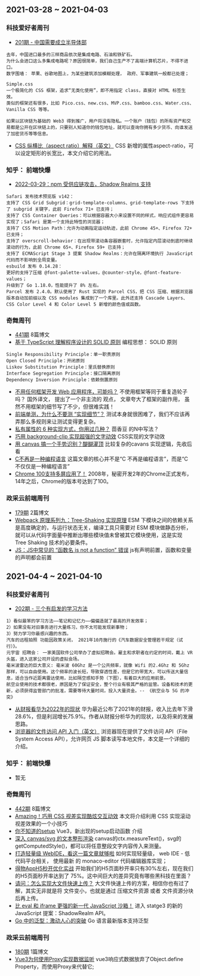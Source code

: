 ## 2021-03-28 ~ 2021-04-03

### 科技爱好者周刊
* [201期 - 中国需要成立半导体部](https://github.com/ruanyf/weekly/blob/master/docs/issue-201.md) 
```
去年，中国进口最多的三样商品依次是集成电路、石油和铁矿石。
为什么会进口这么多集成电路呢？原因很简单，我们自己生产不了高端计算机芯片，不得不进口。
数字围墙： 苹果、谷歌地图上，为某些建筑添加模糊处理， 政府、军事建筑一般都已处理；

Simple.css
一个极简化的 CSS 框架，追求“无类化使用”，即不用指定 class，直接对 HTML 标签生效。
类似的框架还有很多，比如 Pico.css、new.css、MVP.css、bamboo.css、Water.css、Vanilla CSS 等等。

如果以区块链为基础的 Web3 得到推广，用户将没有隐私。一个账户（钱包）的所有资产和交易都是公开在区块链上的，只要别人知道你的钱包地址，就可以查询你拥有多少货币、向谁发送了加密货币等等信息。
```
* [CSS 纵横比（aspect ratio）解释（英文）](https://css-irl.info/aspect-ratio-is-great/) CSS 新增的属性aspect-ratio，可以设定矩形的长宽比，本文介绍它的用法。

### 知乎： 前端快爆
* [2022-03-29：npm 受供应链攻击，Shadow Realms 支持](https://zhuanlan.zhihu.com/p/489817861)
```
Safari 发布技术预览版 v142：
支持了 CSS Grid Subgrid：grid-template-columns、grid-template-rows 下支持了 subgrid 关键字，此前 Firefox 71+ 已支持；
支持了 CSS Container Queries：可以根据容器大小来设置不同的样式，响应式组件更容易实现了；Safari 是第一个支持此特性的浏览器；
支持了 CSS Motion Path：允许为动画指定运动轨迹，此前 Chrome 45+、Firefox 72+ 已支持；
支持了 overscroll-behavior：在出现带滚动条容器嵌套时，允许指定内层滚动到底时继续滚动的行为，此前 Chrome 65+、Firefox 59+ 已支持；
支持了 ECMAScript Stage 3 提案 Shadow Realms：允许在隔离环境执行 JavaScript 代码而不影响到全局变量。
esbuild 发布 0.14.28：
更好的支持了压缩 @font-palette-values，@counter-style，@font-feature-values；
升级到了 Go 1.18.0，性能提升了 8% 左右。
Parcel 发布 2.4.0。默认使用了 Rust 实现的 Parcel CSS，把 CSS 压缩、根据浏览器版本自动加前缀以及 CSS modules 集成到了一个库里。此外还支持 Cascade Layers、CSS Color Level 4 和 Color Level 5 新增的颜色值或函数。
```

### 奇舞周刊
* [441期](https://weekly.75.team/issue441.html) 8篇博文
* [基于 TypeScript 理解程序设计的 SOLID 原则](https://mp.weixin.qq.com/s/mz5S1iiRWkk-KKJg5lOOJQ) 编程思想： SOLID 原则
```
Single Responsibility Principle：单一职责原则
Open Closed Principle：开闭原则
Liskov Substitution Principle：里氏替换原则
Interface Segregation Principle：接口隔离原则
Dependency Inversion Principle：依赖倒置原则
```
* [不用任何框架开发 Web 应用程序，可能吗？](https://mp.weixin.qq.com/s/nGVlTcBIR10uAoLr1vN_Pw) 不使用框架等同于重复造轮子吗？ 国外译文， 提出了一个非主流的 观点， 文章夸大了框架的副作用， 虽然不用框架的细节写了不少，但很难实践！
* [前端单测，为什么不要测 “实现细节”？](https://juejin.cn/post/7079232962025226277) 测试本身就很困难了，我们不应该再弄那么多规则来让测试变得更复杂。
* [私有属性的 6 种实现方式，你用过几种？](https://mp.weixin.qq.com/s/SusZu6rdVijZ-6seg9oa0Q) 茴香豆 的N中写法？
* [巧用 background-clip 实现超强的文字动效](https://mp.weixin.qq.com/s/nf1PjrsKXCiGiRQsTTqqvA) CSS实现的文字动效
* [用 canvas 搞一个手势识别？醍醐灌顶](https://juejin.cn/post/7079830929048338463) 比较复杂的cavans 实现逻辑，先收后看
* [C不再是一种编程语言](https://mp.weixin.qq.com/s/cDrI3iblZhBkgR3XitVKKA) 这篇文章的核心并不是“C 不再是编程语言”，而是“C 不仅仅是一种编程语言”
* [Chrome 100支持多屏应用了！](https://mp.weixin.qq.com/s/DzpSn8VTfGhF-rN89E158A) 2008年，秘密开发2年的Chrome正式发布，14年之后，Chrome的版本号达到了100。


### 政采云前端周刊
* [179期](https://weekly.zoo.team/detail/179) 2篇博文
* [Webpack 原理系列九：Tree-Shaking 实现原理](https://segmentfault.com/a/1190000040814997) ESM 下模块之间的依赖关系是高度确定的，与运行状态无关，编译工具只需要对 ESM 模块做静态分析，就可以从代码字面量中推断出哪些模块值未曾被其它模块使用，这是实现 Tree Shaking 技术的必要条件。
* [JS：JS中常见的 “函数名 is not a function” 错误](https://www.cnblogs.com/forforever/p/12374589.html) js有声明前置，函数和变量的声明都会前置


## 2021-04-4 ~ 2021-04-10
### 科技爱好者周刊
* [202期 - 三个有启发的学习方法](https://github.com/ruanyf/weekly/blob/master/docs/issue-202.md) 
```
1）看似最笨的学习方法——笔记和记忆力——偏偏造就了最高的开发效率；
2）如果没有对旧事务进行大量练习，你不太可能发现新事物；
3）努力学习你最感兴趣的东西。
汽车的远程拍照 功能因政策关闭， 2021年10月施行的《汽车数据安全管理若干规定（试行）》。
元宇宙 招聘会： 一家美国软件公司举办了虚拟招聘会。雇主和求职者在约定的时间，戴上 VR 头盔，进入这家公司开设的虚拟会场。
毫米波雷达的巨大意义: 毫米波 60Ghz 是一个公共频率，就像 Wifi 的2.4Ghz 和 5Ghz 那样，可以自由使用。这个频率的波长短，导致穿透性差，但是它的带宽大，可以传送大量信息，适合当作近距离雷达使用，比如隔空感知手势（下图），有着巨大的应用前景。
航空业使用的技术都很老，原因是为了保证安全，整个行业有极其严格的监管。设备和技术的更新，必须获得监管部门的批准，需要等待大量时间，投入大量资金。-- 《航空业与 5G 的冲突》
```
* [从财报看华为2022年的现状](https://weibo.com/ttarticle/p/show?id=2309404754845360849115) 华为最近公布了2021年的财报，收入比去年下滑28.6%，但是利润增长75.9%。作者从财报分析华为的现状，以及将来的发展思路。
* [浏览器的文件访问 API 入门（英文）](https://css-tricks.com/getting-started-with-the-file-system-access-api/) 浏览器现在提供了文件访问 API（File System Access API），允许网页 JS 脚本读写本地文件，本文是一个详细的介绍。

### 知乎： 前端快爆
* 暂无

### 奇舞周刊
* [442期](https://weekly.75.team/issue442.html) 8篇博文
* [Amazing！巧用 CSS 视差实现酷炫交互动效](https://mp.weixin.qq.com/s/5bNWeGewu67qQ2ICM7O0Sw) 本文将介绍利用 CSS 实现滚动视差效果的一个小技巧
* [你不知道的setup](https://mp.weixin.qq.com/s/hYYNbMUkheHVgzi26rnWPQ)  Vue3，新出现的setup启动函数 介绍
* [深入 canvas/svg 的文本整形渲染](https://mp.weixin.qq.com/s/PXIGOmexewvfcQkThFjuOw) canvas的ctx.measureText()，svg的getComputedStyle()，都可以将任意整段文字内容传入来测量。
* [打造轻量级 WebIDE，看这一篇文章就够啦](https://mp.weixin.qq.com/s/75RPsB6jjOLm-c8TSt_m-Q) 如何实现轻量级， web IDE - 低代码平台相关， 使用最新 的 monaco-editor 代码编辑器库实现；
* [得物AppH5秒开优化实战](https://mp.weixin.qq.com/s/23ZFPK4CaCkinwpZ3SG9Rw) 开始我们的H5页面秒开率只有30%左右，现在我们的H5页面秒开率达到了 75%。这中间巨大的差异究竟有哪些黑科技在里面？
* [请问：怎么实现大文件快速上传？](https://juejin.cn/post/7074534222748188685) 大文件快速上传的方案，相信你也有过了解，其实无非就是将 文件变小，也就是通过 压缩文件资源 或者 文件资源分块 后再上传。
* [比 eval 和 iframe 更强的新一代 JavaScript 沙箱！](https://mp.weixin.qq.com/s/wAI-L3we6uK0HvvPtOcIjg) 进入 statge3 的新的 JavaScript 提案：ShadowRealm API。
* [Go 中的泛型：激动人心的突破](https://mp.weixin.qq.com/s/Zk24GsvpryB64hlSAp06Iw) Go 语言最新版本支持泛型

### 政采云前端周刊
* [180期](https://weekly.zoo.team/detail/180) 1篇博文
* [Vue3为何使用Proxy实现数据监听](https://zhuanlan.zhihu.com/p/182403324) vue3响应式数据放弃了Object.define Property，而使用Proxy来代替它;